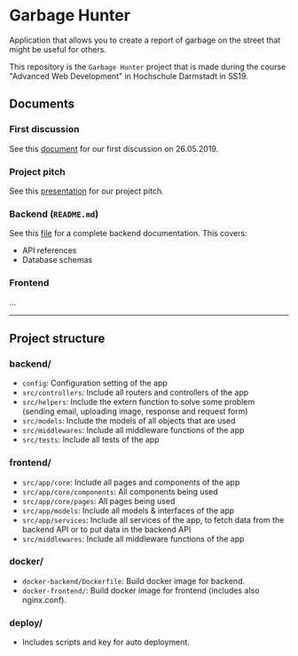 # Garbage Hunter

Application that allows you to create a report of garbage on the street that might be useful for others.

This repository is the `Garbage Hunter` project that is made during the course "Advanced Web Development" in Hochschule Darmstadt in SS19.

## Documents

### First discussion

See this [document](https://docs.google.com/document/d/1pZcK6nOgmYxSbN2b9MdQSOWLhik8D2KYSkoZ8O7XWAs/edit?usp=sharing) for our first discussion on 26.05.2019.

### Project pitch

See this [presentation](https://docs.google.com/presentation/d/1I6PNRz_twv2VCshzv1o-vXBFN6c71CpDrIfRMc17KL8/edit?usp=sharing) for our project pitch.

### Backend (`README.md`)

See this [file](backend/README.md) for a complete backend documentation. This covers:

- API references
- Database schemas

### Frontend

...

---

## Project structure

### backend/

- `config`: Configuration setting of the app
- `src/controllers`: Include all routers and controllers of the app
- `src/helpers`: Include the extern function to solve some problem (sending email, uploading image, response and request form)
- `src/models`: Include the models of all objects that are used
- `src/middlewares`: Include all middleware functions of the app
- `src/tests`: Include all tests of the app

### frontend/

- `src/app/core`: Include all pages and components of the app
- `src/app/core/components`: All components being used
- `src/app/core/pages`: All pages being used
- `src/app/models`: Include all models & interfaces of the app
- `src/app/services`: Include all services of the app, to fetch data from the backend API or to put data in the backend API
- `src/middlewares`: Include all middleware functions of the app

### docker/

- `docker-backend/Dockerfile`: Build docker image for backend.
- `docker-frontend/`: Build docker image for frontend (includes also nginx.conf).

### deploy/

- Includes scripts and key for auto deployment.
